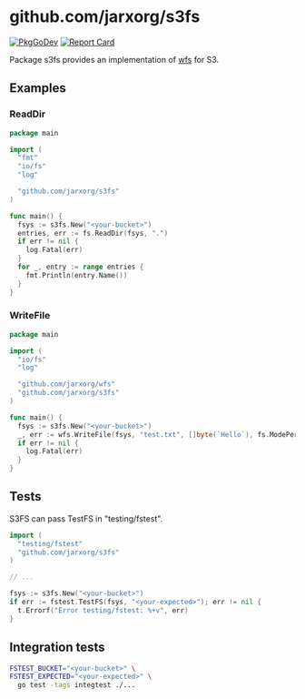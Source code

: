 # github.com/jarxorg/s3fs

[![PkgGoDev](https://pkg.go.dev/badge/github.com/jarxorg/s3fs)](https://pkg.go.dev/github.com/jarxorg/s3fs)
[![Report Card](https://goreportcard.com/badge/github.com/jarxorg/s3fs)](https://goreportcard.com/report/github.com/jarxorg/s3fs)

Package s3fs provides an implementation of [wfs](https://github.com/jarxorg/wfs) for S3.

## Examples

### ReadDir

```go
package main

import (
  "fmt"
  "io/fs"
  "log"

  "github.com/jarxorg/s3fs"
)

func main() {
  fsys := s3fs.New("<your-bucket>")
  entries, err := fs.ReadDir(fsys, ".")
  if err != nil {
    log.Fatal(err)
  }
  for _, entry := range entries {
    fmt.Println(entry.Name())
  }
}
```

### WriteFile

```go
package main

import (
  "io/fs"
  "log"

  "github.com/jarxorg/wfs"
  "github.com/jarxorg/s3fs"
)

func main() {
  fsys := s3fs.New("<your-bucket>")
  _, err := wfs.WriteFile(fsys, "test.txt", []byte(`Hello`), fs.ModePerm)
  if err != nil {
    log.Fatal(err)
  }
}
```

## Tests

S3FS can pass TestFS in "testing/fstest".

```go
import (
  "testing/fstest"
  "github.com/jarxorg/s3fs"
)

// ...

fsys := s3fs.New("<your-bucket>")
if err := fstest.TestFS(fsys, "<your-expected>"); err != nil {
  t.Errorf("Error testing/fstest: %+v", err)
}
```

## Integration tests

```sh
FSTEST_BUCKET="<your-bucket>" \
FSTEST_EXPECTED="<your-expected>" \
  go test -tags integtest ./...
```
